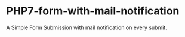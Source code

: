 # PHP7-form-with-mail-notification
A Simple Form Submission with mail notification on every submit.

